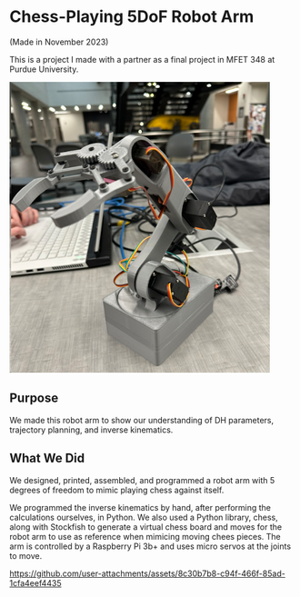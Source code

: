 # Chess-Playing 5DoF Robot Arm
(Made in November 2023)

This is a project I made with a partner as a final project in MFET 348 at Purdue University.

![alt Robot Arm Image](https://github.com/tobi-deruiter/chess-robot-arm/blob/main/chess_robot_arm.png?raw=true)

## Purpose
We made this robot arm to show our understanding of DH parameters, trajectory planning, and inverse kinematics.

## What We Did
We designed, printed, assembled, and programmed a robot arm with 5 degrees of freedom to mimic playing chess against itself.

We programmed the inverse kinematics by hand, after performing the calculations ourselves, in Python. We also used a Python library, chess, along with Stockfish to generate a virtual chess board and moves for the robot arm to use as reference when mimicing moving chees pieces. The arm is controlled by a Raspberry Pi 3b+ and uses micro servos at the joints to move.


https://github.com/user-attachments/assets/8c30b7b8-c94f-466f-85ad-1cfa4eef4435
